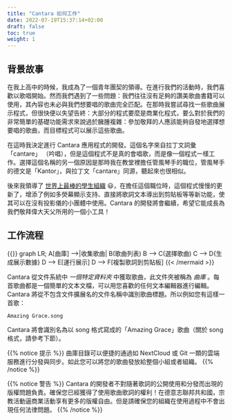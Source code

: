 ```yaml
---
title: "Cantara 如何工作"
date: 2022-07-19T15:37:14+02:00
draft: false
toc: true
weight: 1
---
```


## 背景故事

在我上高中的時候，我成為了一個青年團契的領導。在進行我們的活動時，我們喜歡以歌唱開始。然而我們遇到了一些問題：我們往往沒有足夠的讚美歌曲書籍可以使用，其內容也未必與我們想要唱的歌曲完全匹配。在那時我嘗試尋找一些歌曲展示程式，但很快便以失望告終：大部分的程式要麼是商業化程式，要么對於我們的非常簡單的基礎功能需求來說過於臃腫複雜：參加敬拜的人應該能夠自發地選擇想要唱的歌曲，而目標程式可以展示這些歌曲。

在這時我決定進行 Cantara 應用程式的開發。這個名字來自拉丁文詞彙 「cantare」 （吟唱），但是這個程式不是真的會唱歌，而是像一個程式一樣工作。選擇這個名稱的另一個原因是那時我在教堂裡擔任管風琴手的職位，管風琴手的德文是「Kantor」，與拉丁文「cantare」同源，聽起來也很相似。

後來我領導了 [世界上最棒的學生組織](https://www.smd-chemnitz.de) 😃，在擔任這個職位時，這個程式慢慢的更新了，增添了例如多熒幕顯示支持、直接將歌詞文本導出到剪貼板等等新功能，使其可以在沒有投影儀的小團體中使用。Cantara 的開發將會繼續，希望它能成長為我們敬拜偉大天父所用的一個小工具！

## 工作流程

{{<mermaid align="left">}}
graph LR;
    A[曲庫] -->|收集歌曲| B(歌曲列表)
    B --> C(選擇歌曲)
    C --> D{生成展示數據}
    D --> E[運行展示]
    D --> F[複製歌詞到剪貼板]
{{< /mermaid >}}

Cantara 從文件系統中 *一個特定資料夾* 中獲取歌曲，此文件夾被稱為 *曲庫* 。每首歌曲都是一個簡單的文本文檔，可以用您喜歡的任何文本編輯器進行編輯。Cantara 將從不包含文件擴展名的文件名稱中識別歌曲標題。所以例如您有這樣一首歌：

    Amazing Grace.song

Cantara 將會識別名為以 song 格式寫成的「Amazing Grace」歌曲（關於 song 格式，請參考下節）。

{{% notice 提示 %}}
曲庫目錄可以便捷的通過如 NextCloud 或 Git 一類的雲端服務進行分發與同步。如此您可以將您的歌曲發放給整個小組或者組織。
{{% /notice %}}

{{% notice 警告 %}}
Cantara 的開發者不對隨著歌詞的公開使用和分發而出現的版權問題負責。確保您已經獲得了使用歌曲歌詞的權利！在德意志聯邦共和國，宗教活動逼商業活動享有更多的版權自由。但是請確保您的組織在使用過程中不會出現任何法律問題。
{{% /notice %}}
